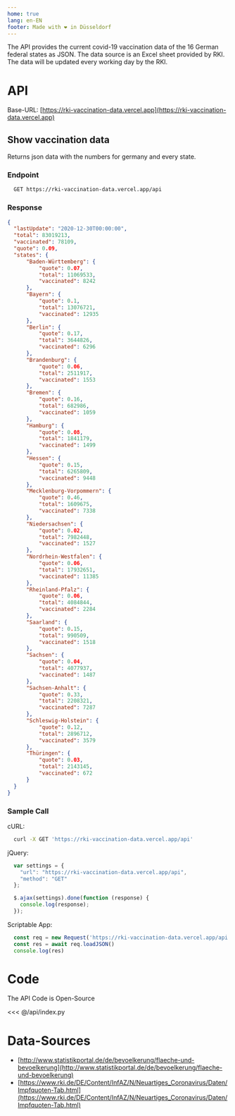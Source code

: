 ```yaml
---
home: true
lang: en-EN
footer: Made with ❤️ in Düsseldorf
---
```


The API provides the current covid-19 vaccination data of the 16 German federal states as JSON.
The data source is an Excel sheet provided by RKI. The data will be updated every working day by the RKI.

# API

Base-URL: [https://rki-vaccination-data.vercel.app](https://rki-vaccination-data.vercel.app)

## Show vaccination data

 Returns json data with the numbers for germany and every state.

### Endpoint

```sh
  GET https://rki-vaccination-data.vercel.app/api
```

### Response

```json
{
  "lastUpdate": "2020-12-30T00:00:00",
  "total": 83019213,
  "vaccinated": 78109,
  "quote": 0.09,
  "states": {
      "Baden-Württemberg": {
          "quote": 0.07,
          "total": 11069533,
          "vaccinated": 8242
      },
      "Bayern": {
          "quote": 0.1,
          "total": 13076721,
          "vaccinated": 12935
      },
      "Berlin": {
          "quote": 0.17,
          "total": 3644826,
          "vaccinated": 6296
      },
      "Brandenburg": {
          "quote": 0.06,
          "total": 2511917,
          "vaccinated": 1553
      },
      "Bremen": {
          "quote": 0.16,
          "total": 682986,
          "vaccinated": 1059
      },
      "Hamburg": {
          "quote": 0.08,
          "total": 1841179,
          "vaccinated": 1499
      },
      "Hessen": {
          "quote": 0.15,
          "total": 6265809,
          "vaccinated": 9448
      },
      "Mecklenburg-Vorpommern": {
          "quote": 0.46,
          "total": 1609675,
          "vaccinated": 7338
      },
      "Niedersachsen": {
          "quote": 0.02,
          "total": 7982448,
          "vaccinated": 1527
      },
      "Nordrhein-Westfalen": {
          "quote": 0.06,
          "total": 17932651,
          "vaccinated": 11385
      },
      "Rheinland-Pfalz": {
          "quote": 0.06,
          "total": 4084844,
          "vaccinated": 2284
      },
      "Saarland": {
          "quote": 0.15,
          "total": 990509,
          "vaccinated": 1518
      },
      "Sachsen": {
          "quote": 0.04,
          "total": 4077937,
          "vaccinated": 1487
      },
      "Sachsen-Anhalt": {
          "quote": 0.33,
          "total": 2208321,
          "vaccinated": 7287
      },
      "Schleswig-Holstein": {
          "quote": 0.12,
          "total": 2896712,
          "vaccinated": 3579
      },
      "Thüringen": {
          "quote": 0.03,
          "total": 2143145,
          "vaccinated": 672
      }
  }
}
```

### Sample Call

  cURL:

  ```sh
    curl -X GET 'https://rki-vaccination-data.vercel.app/api'
  ```

  jQuery:

  ```javascript
    var settings = {
      "url": "https://rki-vaccination-data.vercel.app/api",
      "method": "GET"
    };

    $.ajax(settings).done(function (response) {
      console.log(response);
    });
  ```
  
  Scriptable App:

  ```javascript
    const req = new Request('https://rki-vaccination-data.vercel.app/api')
    const res = await req.loadJSON()
    console.log(res)
  ```

# Code

The API Code is Open-Source

<<< @/api/index.py

# Data-Sources

* [http://www.statistikportal.de/de/bevoelkerung/flaeche-und-bevoelkerung](http://www.statistikportal.de/de/bevoelkerung/flaeche-und-bevoelkerung)
* [https://www.rki.de/DE/Content/InfAZ/N/Neuartiges_Coronavirus/Daten/Impfquoten-Tab.html](https://www.rki.de/DE/Content/InfAZ/N/Neuartiges_Coronavirus/Daten/Impfquoten-Tab.html)
